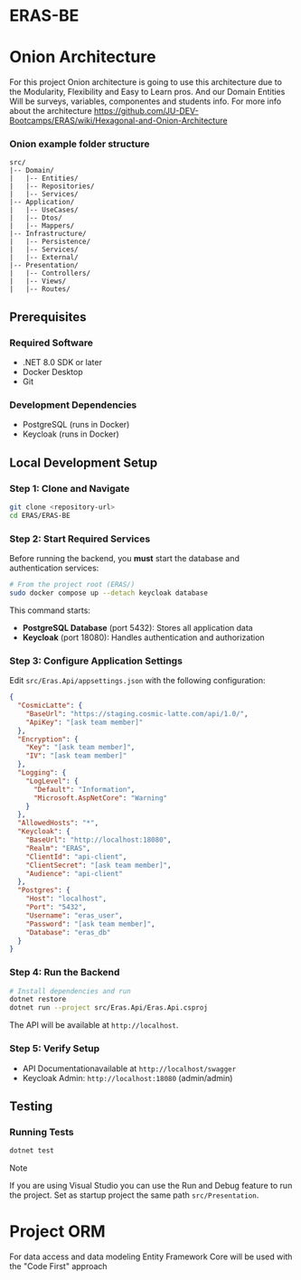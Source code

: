 # ERAS-BE

# Onion Architecture

For this project Onion architecture is going to use this architecture due to the Modularity, Flexibility and Easy to Learn pros. And our Domain Entities Will be surveys, variables, componentes and students info. For more info about the architecture https://github.com/JU-DEV-Bootcamps/ERAS/wiki/Hexagonal-and-Onion-Architecture

### Onion example folder structure

```
src/
|-- Domain/
|   |-- Entities/
|   |-- Repositories/
|   |-- Services/
|-- Application/
|   |-- UseCases/
|   |-- Dtos/
|   |-- Mappers/
|-- Infrastructure/
|   |-- Persistence/
|   |-- Services/
|   |-- External/
|-- Presentation/
|   |-- Controllers/
|   |-- Views/
|   |-- Routes/
```

## Prerequisites

### Required Software
- .NET 8.0 SDK or later
- Docker Desktop
- Git

### Development Dependencies
- PostgreSQL (runs in Docker)
- Keycloak (runs in Docker)

## Local Development Setup

### Step 1: Clone and Navigate
```bash
git clone <repository-url>
cd ERAS/ERAS-BE
```

### Step 2: Start Required Services
Before running the backend, you **must** start the database and authentication services:

```bash
# From the project root (ERAS/)
sudo docker compose up --detach keycloak database
```

This command starts:
- **PostgreSQL Database** (port 5432): Stores all application data
- **Keycloak** (port 18080): Handles authentication and authorization

### Step 3: Configure Application Settings
Edit `src/Eras.Api/appsettings.json` with the following configuration:

```json
{
  "CosmicLatte": {
    "BaseUrl": "https://staging.cosmic-latte.com/api/1.0/",
    "ApiKey": "[ask team member]"
  },
  "Encryption": {
    "Key": "[ask team member]",
    "IV": "[ask team member]"
  },
  "Logging": {
    "LogLevel": {
      "Default": "Information",
      "Microsoft.AspNetCore": "Warning"
    }
  },
  "AllowedHosts": "*",
  "Keycloak": {
    "BaseUrl": "http://localhost:18080",
    "Realm": "ERAS",
    "ClientId": "api-client",
    "ClientSecret": "[ask team member]",
    "Audience": "api-client"
  },
  "Postgres": {
    "Host": "localhost",
    "Port": "5432",
    "Username": "eras_user",
    "Password": "[ask team member]",
    "Database": "eras_db"
  }
}
```


### Step 4: Run the Backend
```bash
# Install dependencies and run
dotnet restore
dotnet run --project src/Eras.Api/Eras.Api.csproj
```

The API will be available at `http://localhost`.

### Step 5: Verify Setup
- API Documentationavailable at `http://localhost/swagger`
- Keycloak Admin: `http://localhost:18080` (admin/admin)




## Testing

### Running Tests
```bash
dotnet test
```

> [!NOTE]
> If you are using Visual Studio you can use the Run and Debug feature to run the project. Set as startup project the same path `src/Presentation`.


# Project ORM
For data access and data modeling Entity Framework Core will be used with the "Code First" approach
